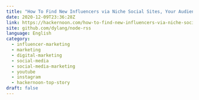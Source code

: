 ```yaml
---
title: "How To Find New Influencers via Niche Social Sites, Your Audience's Spouse, and Local Celebrities "
date: 2020-12-09T23:36:28Z
link: https://hackernoon.com/how-to-find-new-influencers-via-niche-social-sites-your-audiences-spouse-and-local-celebrities-cz3f31nu?source=rss&utm_medium=RSS&utm_source=news.12bit.vn
site: github.com/dylang/node-rss
language: English
category:
  - influencer-marketing
  - marketing
  - digital-marketing
  - social-media
  - social-media-marketing
  - youtube
  - instagram
  - hackernoon-top-story
draft: false
---
```

